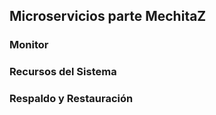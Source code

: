 ##  Microservicios parte MechitaZ
###  Monitor
###  Recursos del Sistema
###  Respaldo y Restauración
